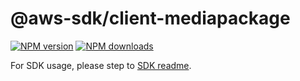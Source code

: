 # @aws-sdk/client-mediapackage

[![NPM version](https://img.shields.io/npm/v/@aws-sdk/client-mediapackage/rc.svg)](https://www.npmjs.com/package/@aws-sdk/client-mediapackage)
[![NPM downloads](https://img.shields.io/npm/dm/@aws-sdk/client-mediapackage.svg)](https://www.npmjs.com/package/@aws-sdk/client-mediapackage)

For SDK usage, please step to [SDK readme](https://github.com/aws/aws-sdk-js-v3).
